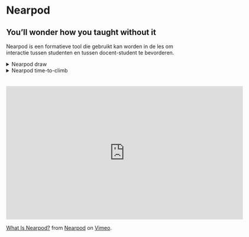# Nearpod
## You’ll wonder how you taught without it

Nearpod is een formatieve tool die gebruikt kan worden in de les om interactie tussen studenten en tussen docent-student te bevorderen.

<details>
<summary> Nearpod draw </summary>
<br>
Nearpod draw is een tool in Nearpod om studenten op een individueel whiteboard te laten werken. De docent kijk - vrijwel - in realtime mee.
</details>

<details>
<summary> Nearpod time-to-climb </summary>
<br>
Nearpod time-to-climb kan gebruikt worden een competitief element toe te voegen aan de les. De tool lijkt hierin erg op Kahoot! De studenten krijgen kort de tijd om vragen te beantwoorden, en studenten die snel het juiste antwoord geven krijgen meer punten toegekend. Je ziet dit visueel doordat het figuur van deze student hoger de berg op klimt, daarnaast worden er ook punten toegekend.
<br>
<iframe src="https://player.vimeo.com/video/349129254" width="640" height="360" frameborder="0" allow="autoplay; fullscreen; picture-in-picture" allowfullscreen></iframe>
<p><a href="https://vimeo.com/349129254">How-to Create a Time to Climb Activity on Nearpod</a> from <a href="https://vimeo.com/nearpod">Nearpod</a> on <a href="https://vimeo.com">Vimeo</a>.</p>

</details>

<br>
<br>
<iframe src="https://player.vimeo.com/video/444560128" width="640" height="360" frameborder="0" allow="autoplay; fullscreen; picture-in-picture" allowfullscreen></iframe>
<p><a href="https://vimeo.com/444560128">What Is Nearpod?</a> from <a href="https://vimeo.com/nearpod">Nearpod</a> on <a href="https://vimeo.com">Vimeo</a>.</p>